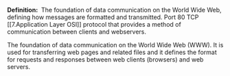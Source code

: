 **Definition:** 
 The foundation of data communication on the World Wide Web, defining how messages are formatted and transmitted.
Port 80 TCP 
[[7.Application Layer OSI]] protocol that provides a method of communication between clients and webservers.

The foundation of data communication on the World Wide Web (WWW). It is used for transferring web pages and related files and it defines the format for requests and responses between web clients (browsers) and web servers.